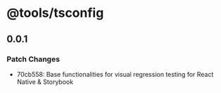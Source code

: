 # @tools/tsconfig

## 0.0.1

### Patch Changes

- 70cb558: Base functionalities for visual regression testing for React Native & Storybook
